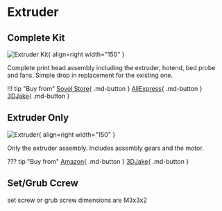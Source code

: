 # Extruder

## Complete Kit

![Extruder Kit](/images/extruder_kit.webp){ align=right width="150" }

Complete print head assembly including the extruder, hotend, bed probe and fans. Simple drop in replacement for the existing one.

!!! tip "Buy from"
    [Sovol Store](https://sovol3d.com/collections/sv06-replacement/products/sv06-all-metal-planetary-direct-drive-extruder?sca_ref=3309524.Vd4MGn0pGL&sca_source=base){ .md-button } 
    [AliExpress](https://www.aliexpress.com/item/1005005288544470.html?aff_fcid=1b4b6304e2e4468984fb949c1445bb5d-1681062422877-09725-_Dey3Dn3&tt=CPS_NORMAL&aff_fsk=_Dey3Dn3&aff_platform=shareComponent-detail&sk=_Dey3Dn3&aff_trace_key=1b4b6304e2e4468984fb949c1445bb5d-1681062422877-09725-_Dey3Dn3&terminal_id=3f8c776975fd455ba956809c02d71a91&afSmartRedirect=y){ .md-button } 
    [3DJake](https://www.awin1.com/cread.php?awinmid=21809&awinaffid=930253&ued=https%3A%2F%2Fwww.3djake.com%2Fbondtech%2Fdirect-drive-extruder-2%3Fsai%3D14405){ .md-button }

## Extruder Only

![Extruder](/images/extruder.webp){ align=right width="150" }

Only the extruder assembly. Includes assembly gears and the motor.

??? tip "Buy from"
    [Amazon](https://www.amazon.com/Sovol-SV06-Planetary-Extruder-Leveling/dp/B0BQC5FYKJ?&linkCode=ll1&tag=blakadders-20&linkId=43db8bf946d9d18b10ffdd3bdb0d5c14&language=en_US&ref_=as_li_ss_tl){ .md-button } [3DJake](https://www.awin1.com/cread.php?awinmid=21809&awinaffid=930253&ued=https%3A%2F%2Fwww.3djake.com%2Fbondtech%2Fdirect-drive-extruder-2){ .md-button } 

## Set/Grub Ccrew

set screw or grub screw dimensions are M3x3x2
